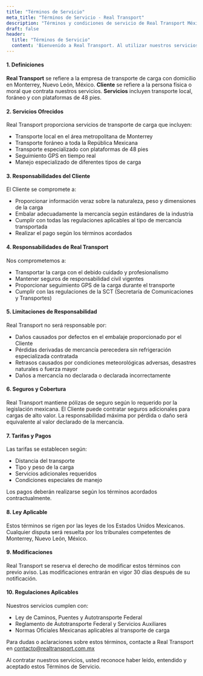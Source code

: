 ```yaml
---
title: "Términos de Servicio"
meta_title: "Términos de Servicio - Real Transport"
description: "Términos y condiciones de servicio de Real Transport México"
draft: false
header:
  title: "Términos de Servicio"
  content: 'Bienvenido a Real Transport. Al utilizar nuestros servicios de transporte, usted acepta estar sujeto a estos Términos de Servicio. Por favor, lea estos términos cuidadosamente antes de contratar nuestros servicios.'
---
```


#### 1. Definiciones

**Real Transport** se refiere a la empresa de transporte de carga con domicilio en Monterrey, Nuevo León, México. **Cliente** se refiere a la persona física o moral que contrata nuestros servicios. **Servicios** incluyen transporte local, foráneo y con plataformas de 48 pies.

#### 2. Servicios Ofrecidos

Real Transport proporciona servicios de transporte de carga que incluyen:
- Transporte local en el área metropolitana de Monterrey
- Transporte foráneo a toda la República Mexicana
- Transporte especializado con plataformas de 48 pies
- Seguimiento GPS en tiempo real
- Manejo especializado de diferentes tipos de carga

#### 3. Responsabilidades del Cliente

El Cliente se compromete a:
- Proporcionar información veraz sobre la naturaleza, peso y dimensiones de la carga
- Embalar adecuadamente la mercancía según estándares de la industria
- Cumplir con todas las regulaciones aplicables al tipo de mercancía transportada
- Realizar el pago según los términos acordados

#### 4. Responsabilidades de Real Transport

Nos comprometemos a:
- Transportar la carga con el debido cuidado y profesionalismo
- Mantener seguros de responsabilidad civil vigentes
- Proporcionar seguimiento GPS de la carga durante el transporte
- Cumplir con las regulaciones de la SCT (Secretaría de Comunicaciones y Transportes)

#### 5. Limitaciones de Responsabilidad

Real Transport no será responsable por:
- Daños causados por defectos en el embalaje proporcionado por el Cliente
- Pérdidas derivadas de mercancía perecedera sin refrigeración especializada contratada
- Retrasos causados por condiciones meteorológicas adversas, desastres naturales o fuerza mayor
- Daños a mercancía no declarada o declarada incorrectamente

#### 6. Seguros y Cobertura

Real Transport mantiene pólizas de seguro según lo requerido por la legislación mexicana. El Cliente puede contratar seguros adicionales para cargas de alto valor. La responsabilidad máxima por pérdida o daño será equivalente al valor declarado de la mercancía.

#### 7. Tarifas y Pagos

Las tarifas se establecen según:
- Distancia del transporte
- Tipo y peso de la carga
- Servicios adicionales requeridos
- Condiciones especiales de manejo

Los pagos deberán realizarse según los términos acordados contractualmente.

#### 8. Ley Aplicable

Estos términos se rigen por las leyes de los Estados Unidos Mexicanos. Cualquier disputa será resuelta por los tribunales competentes de Monterrey, Nuevo León, México.

#### 9. Modificaciones

Real Transport se reserva el derecho de modificar estos términos con previo aviso. Las modificaciones entrarán en vigor 30 días después de su notificación.

#### 10. Regulaciones Aplicables

Nuestros servicios cumplen con:
- Ley de Caminos, Puentes y Autotransporte Federal
- Reglamento de Autotransporte Federal y Servicios Auxiliares
- Normas Oficiales Mexicanas aplicables al transporte de carga

Para dudas o aclaraciones sobre estos términos, contacte a Real Transport en contacto@realtransport.com.mx

Al contratar nuestros servicios, usted reconoce haber leído, entendido y aceptado estos Términos de Servicio.

